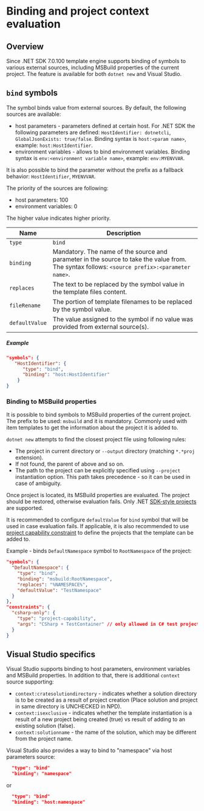 # Binding and project context evaluation

## Overview

Since .NET SDK 7.0.100 template engine supports binding of symbols to various external sources, including MSBuild properties of the current project.
The feature is available for both `dotnet new` and Visual Studio.

## `bind` symbols

The symbol binds value from external sources. 
By default, the following sources are available:
- host parameters - parameters defined at certain host. For .NET SDK the following parameters are defined: `HostIdentifier: dotnetcli`, `GlobalJsonExists: true/false`.  Binding syntax is `host:<param name>`, example: `host:HostIdentifier`. 
- environment variables - allows to bind environment variables. Binding syntax is `env:<environment variable name>`, example: `env:MYENVVAR`.

It is also possible to bind the parameter without the prefix as a fallback behavior: `HostIdentifier`, `MYENVVAR`.

The priority of the sources are following:
- host parameters: 100
- environment variables: 0

The higher value indicates higher priority.


|Name|Description|
|---|---|
|`type`|`bind`|
|`binding`| Mandatory. The name of the source and parameter in the source to take the value from. The syntax follows: `<source prefix>:<parameter name>`.|
|`replaces`|The text to be replaced by the symbol value in the template files content.|
|`fileRename`|The portion of template filenames to be replaced by the symbol value.| 	 
|`defaultValue`|The value assigned to the symbol if no value was provided from external source(s).|

 
##### Example  

```json
"symbols": {
   "HostIdentifier": {
      "type": "bind",
      "binding": "host:HostIdentifier"
    }
}
```  

### Binding to MSBuild properties

It is possible to bind symbols to MSBuild properties of the current project. The prefix to be used: `msbuild` and it is mandatory.
Commonly used with item templates to get the information about the project it is added to.

`dotnet new` attempts to find the closest project file using following rules:
- The project in current directory or `--output` directory (matching `*.*proj` extension).
- If not found, the parent of above and so on.
- The path to the project can be explicitly specified using `--project` instantiation option. This path takes precedence - so it can be used in case of ambiguity.

Once project is located, its MSBuild properties are evaluated. The project should be restored, otherwise evaluation fails.
Only .NET [SDK-style projects](https://docs.microsoft.com/en-us/dotnet/core/project-sdk/overview) are supported.

It is recommended to configure `defaultValue` for `bind` symbol that will be used in case evaluation fails. 
If applicable, it is also recommended to use [project capability constraint](https://github.com/dotnet/templating/wiki/Constraints#Project-capabilities) to define the projects that the template can be added to.

Example - binds `DefaultNamespace` symbol to `RootNamespace` of the project:
```json
"symbols": {
  "DefaultNamespace": {
    "type": "bind",
    "binding": "msbuild:RootNamespace",
    "replaces": "%NAMESPACE%",
    "defaultValue": "TestNamespace"
  }
},
"constraints": {
  "csharp-only": {
    "type": "project-capability",
    "args": "CSharp + TestContainer" // only allowed in C# test project
  }
}
```


## Visual Studio specifics

Visual Studio supports binding to host parameters, environment variables and MSBuild properties.
In addition to that, there is additional `context` source supporting:
- `context:cratesolutiondirectory` - indicates whether a solution directory is to be created as a result of project creation (Place solution and project in same directory is UNCHECKED in NPD).
- `context:isexclusive` - indicates whether the template instantiation is a result of a new project being created (true) vs result of adding to an existing solution (false).
- `context:solutionname` - the name of the solution, which may be different from the project name.

Visual Studio also provides a way to bind to "namespace" via host parameters source:
```json
  "type": "bind"
  "binding": "namespace"
```

or 

```json
  "type": "bind"
  "binding": "host:namespace"
```